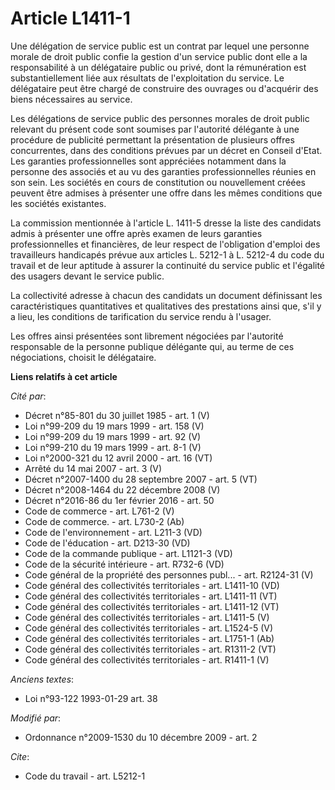 # Article L1411-1

Une délégation de service public est un contrat par lequel une personne morale de droit public confie la gestion d'un service
public dont elle a la responsabilité à un délégataire public ou privé, dont la rémunération est substantiellement liée aux
résultats de l'exploitation du service. Le délégataire peut être chargé de construire des ouvrages ou d'acquérir des biens
nécessaires au service. 

Les délégations de service public des personnes morales de droit public relevant du présent code sont soumises par l'autorité
délégante à une procédure de publicité permettant la présentation de plusieurs offres concurrentes, dans des conditions
prévues par un décret en Conseil d'Etat. Les garanties professionnelles sont appréciées notamment dans la personne des
associés et au vu des garanties professionnelles réunies en son sein. Les sociétés en cours de constitution ou nouvellement
créées peuvent être admises à présenter une offre dans les mêmes conditions que les sociétés existantes. 

La commission mentionnée à l'article L. 1411-5 dresse la liste des candidats admis à présenter une offre après examen de
leurs garanties professionnelles et financières, de leur respect de l'obligation d'emploi des travailleurs handicapés prévue
aux articles L. 5212-1 à L. 5212-4 du code du travail et de leur aptitude à assurer la continuité du service public et
l'égalité des usagers devant le service public. 

La collectivité adresse à chacun des candidats un document définissant les caractéristiques quantitatives et qualitatives des
prestations ainsi que, s'il y a lieu, les conditions de tarification du service rendu à l'usager. 

Les offres ainsi présentées sont librement négociées par l'autorité responsable de la personne publique délégante qui, au
terme de ces négociations, choisit le délégataire.

**Liens relatifs à cet article**

_Cité par_:

  - Décret n°85-801 du 30 juillet 1985 - art. 1 (V)
  - Loi n°99-209 du 19 mars 1999 - art. 158 (V)
  - Loi n°99-209 du 19 mars 1999 - art. 92 (V)
  - Loi n°99-210 du 19 mars 1999 - art. 8-1 (V)
  - Loi n°2000-321 du 12 avril 2000 - art. 16 (VT)
  - Arrêté du 14 mai 2007 - art. 3 (V)
  - Décret n°2007-1400 du 28 septembre 2007 - art. 5 (VT)
  - Décret n°2008-1464 du 22 décembre 2008 (V)
  - Décret n°2016-86 du 1er février 2016 - art. 50
  - Code de commerce - art. L761-2 (V)
  - Code de commerce. - art. L730-2 (Ab)
  - Code de l'environnement - art. L211-3 (VD)
  - Code de l'éducation - art. D213-30 (VD)
  - Code de la commande publique - art. L1121-3 (VD)
  - Code de la sécurité intérieure - art. R732-6 (VD)
  - Code général de la propriété des personnes publ... - art. R2124-31 (V)
  - Code général des collectivités territoriales - art. L1411-10 (VD)
  - Code général des collectivités territoriales - art. L1411-11 (VT)
  - Code général des collectivités territoriales - art. L1411-12 (VT)
  - Code général des collectivités territoriales - art. L1411-5 (V)
  - Code général des collectivités territoriales - art. L1524-5 (V)
  - Code général des collectivités territoriales - art. L1751-1 (Ab)
  - Code général des collectivités territoriales - art. R1311-2 (VT)
  - Code général des collectivités territoriales - art. R1411-1 (V)

_Anciens textes_:

  - Loi n°93-122 1993-01-29 art. 38

_Modifié par_:

  - Ordonnance n°2009-1530 du 10 décembre 2009 - art. 2

_Cite_:

  - Code du travail - art. L5212-1
